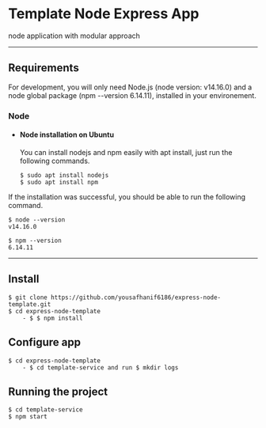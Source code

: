 # Template Node Express App

node application with modular approach

---
## Requirements

For development, you will only need Node.js (node version: v14.16.0) and a node global package (npm --version 6.14.11), installed in your environement.

### Node

- #### Node installation on Ubuntu

  You can install nodejs and npm easily with apt install, just run the following commands.

      $ sudo apt install nodejs
      $ sudo apt install npm

If the installation was successful, you should be able to run the following command.

    $ node --version
    v14.16.0

    $ npm --version
    6.14.11

---

## Install

    $ git clone https://github.com/yousafhanif6186/express-node-template.git
    $ cd express-node-template
		- $ $ npm install

## Configure app

	$ cd express-node-template
		- $ cd template-service and run $ mkdir logs


## Running the project

    $ cd template-service
    $ npm start
